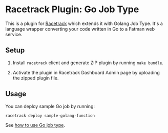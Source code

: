 # Racetrack Plugin: Go Job Type

This is a plugin for [Racetrack](https://github.com/TheRacetrack/racetrack)
which extends it with Golang Job Type.
It's a language wrapper converting your code written in Go to a Fatman web service.

## Setup
1. Install `racetrack` client and generate ZIP plugin by running `make bundle`.

2. Activate the plugin in Racetrack Dashboard Admin page
  by uploading the zipped plugin file.

## Usage
You can deploy sample Go job by running:
```bash
racetrack deploy sample-golang-function
```

See [how to use Go job type](./docs/job_golang.md).
